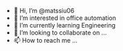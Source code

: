 - 👋 Hi, I’m @matssiu06
- 👀 I’m interested in office automation
- 🌱 I’m currently learning Engineering
- 💞️ I’m looking to collaborate on ...
- 📫 How to reach me ...

<!---
matssiu06/matssiu06 is a ✨ special ✨ repository because its `README.md` (this file) appears on your GitHub profile.
You can click the Preview link to take a look at your changes.
--->
